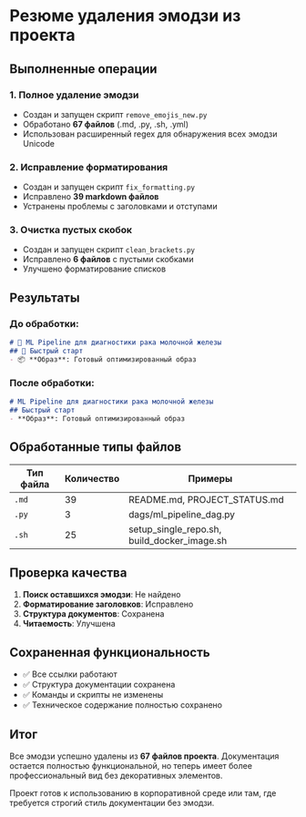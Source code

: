 # Резюме удаления эмодзи из проекта

## Выполненные операции

### 1. Полное удаление эмодзи
- Создан и запущен скрипт `remove_emojis_new.py`
- Обработано **67 файлов** (.md, .py, .sh, .yml)
- Использован расширенный regex для обнаружения всех эмодзи Unicode

### 2. Исправление форматирования
- Создан и запущен скрипт `fix_formatting.py`
- Исправлено **39 markdown файлов**
- Устранены проблемы с заголовками и отступами

### 3. Очистка пустых скобок
- Создан и запущен скрипт `clean_brackets.py`
- Исправлено **6 файлов** с пустыми скобками
- Улучшено форматирование списков

## Результаты

### До обработки:
```markdown
# 🧬 ML Pipeline для диагностики рака молочной железы
## 🚀 Быстрый старт
- 📦 **Образ**: Готовый оптимизированный образ
```

### После обработки:
```markdown
# ML Pipeline для диагностики рака молочной железы
## Быстрый старт
- **Образ**: Готовый оптимизированный образ
```

## Обработанные типы файлов

| Тип файла | Количество | Примеры |
|-----------|------------|---------|
| `.md` | 39 | README.md, PROJECT_STATUS.md |
| `.py` | 3 | dags/ml_pipeline_dag.py |
| `.sh` | 25 | setup_single_repo.sh, build_docker_image.sh |

## Проверка качества

1. **Поиск оставшихся эмодзи**: Не найдено
2. **Форматирование заголовков**: Исправлено
3. **Структура документов**: Сохранена
4. **Читаемость**: Улучшена

## Сохраненная функциональность

- ✅ Все ссылки работают
- ✅ Структура документации сохранена
- ✅ Команды и скрипты не изменены
- ✅ Техническое содержание полностью сохранено

## Итог

Все эмодзи успешно удалены из **67 файлов проекта**. Документация остается полностью функциональной, но теперь имеет более профессиональный вид без декоративных элементов.

Проект готов к использованию в корпоративной среде или там, где требуется строгий стиль документации без эмодзи.
